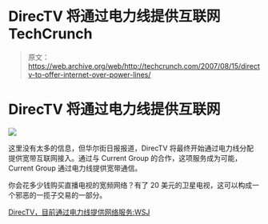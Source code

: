 # DirecTV 将通过电力线提供互联网 TechCrunch

> 原文：<https://web.archive.org/web/http://techcrunch.com/2007/08/15/directv-to-offer-internet-over-power-lines/>

# DirecTV 将通过电力线提供互联网

![](img/1e492e7c37215e7dbc836f71e82e69fd.png)

这里没有太多的信息，但华尔街日报报道，DirecTV 将最终开始通过电力线分配提供宽带互联网接入。通过与 Current Group 的合作，这项服务成为可能，Current Group 通过电力线提供宽带通信。

你会花多少钱购买直播电视的宽频网络？有了 20 美元的卫星电视，这可以构成一个邪恶的一揽子交易的一部分。

[DirecTV，目前通过电力线提供网络服务:WSJ](https://web.archive.org/web/20201020054705/http://www.marketwatch.com/news/story/directv-current-offer-net-service/story.aspx?guid=%7B1811792F%2DC898%2D44F7%2D9EED%2D82B9AA17C285%7D&siteid=rss)